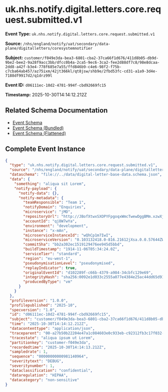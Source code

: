 # uk.nhs.notify.digital.letters.core.request.submitted.v1

**Event Type:** `uk.nhs.notify.digital.letters.core.request.submitted.v1`

**Source:** `/nhs/england/notify/uat/secondary/data-plane/digitalletters/coresystemnotifier`

**Subject:** `customer/f049e3da-bea3-6801-cba2-37ca66f1d676/411d8b05-db9d-9be2-bee2-9a28f9acc3bb/dfcc0b4a-2ca5-9ec6-3ca2-fee2d88df7c8/98e8dcaa-2dd8-a42f-b3e4-778f685e7a55/ffd846b9-c4e6-98f2-f75b-c7cba64ab457/az75ixm/42jt366kl/qt8jsw/shb9e/2fbd53fc-cd31-a1a9-3d4e-7188df9917d2/q1drz99l`

**Event ID:** `d06111ec-10d2-4781-994f-cbd92669fc15`

**Timestamp:** 2025-10-30T14:14:12.212Z

## Related Schema Documentation

- [Event Schema](../uk.nhs.notify.digital.letters.core.request.submitted.v1.schema.md)
- [Event Schema (Bundled)](../uk.nhs.notify.digital.letters.core.request.submitted.v1.bundle.schema.md)
- [Event Schema (Flattened)](../uk.nhs.notify.digital.letters.core.request.submitted.v1.flattened.schema.md)

## Complete Event Instance

```json
{
  "type": "uk.nhs.notify.digital.letters.core.request.submitted.v1",
  "source": "/nhs/england/notify/uat/secondary/data-plane/digitalletters/coresystemnotifier",
  "dataschema": "file://../data/digital-letter-base-data.schema.json",
  "data": {
    "something": "aliqua sit Lorem",
    "notify-payload": {
      "notify-data": {},
      "notify-metadata": {
        "teamResponsible": "Team 1",
        "notifyDomain": "Enquiries",
        "microservice": "jMO",
        "repositoryUrl": "http://JBofXtwxSXOPYFpgoqxWmcTwewDggBMm.xzwXj1.4rycmCN5GZQYBk-QlMDZ5pZDSpvVIJQOZaoIrfeXyZMH",
        "accountId": "qj8W7wYa",
        "environment": "development",
        "instance": "x-mAn",
        "microserviceInstanceId": "wQhCp1m7IwI",
        "microserviceVersion": "0.103132418.0-816.21612jXsa.0.0.57644ZWtVKgxhKR",
        "commitSha": "bb2a302ec1519129476ee945d5bbd",
        "buildTimestamp": "1914-11-06T05:34:24.0Z",
        "serviceTier": "standard",
        "region": "eu-west-1",
        "pseudonymisationLevel": "pseudonymised",
        "replayIndicator": true,
        "originalEventId": "d102289f-c66b-4379-a984-34cbfc129e69",
        "integrityHash": "sha256:0092e1d033c2555a077e4384e25ac44dd65d914b9582bd66255eaa4b00e33912",
        "producedByType": "vm"
      }
    }
  },
  "profileversion": "1.0.0",
  "profilepublished": "2025-10",
  "specversion": "1.0",
  "id": "d06111ec-10d2-4781-994f-cbd92669fc15",
  "subject": "customer/f049e3da-bea3-6801-cba2-37ca66f1d676/411d8b05-db9d-9be2-bee2-9a28f9acc3bb/dfcc0b4a-2ca5-9ec6-3ca2-fee2d88df7c8/98e8dcaa-2dd8-a42f-b3e4-778f685e7a55/ffd846b9-c4e6-98f2-f75b-c7cba64ab457/az75ixm/42jt366kl/qt8jsw/shb9e/2fbd53fc-cd31-a1a9-3d4e-7188df9917d2/q1drz99l",
  "time": "2025-10-30T14:14:12.212Z",
  "datacontenttype": "application/json",
  "traceparent": "00-a27b50b22204e47a1c084603e0c933eb-c92312fb3c17f032-01",
  "tracestate": "aliqua ipsum ut Lorem",
  "partitionkey": "customer-f049e3da",
  "recordedtime": "2025-10-30T14:14:13.212Z",
  "sampledrate": 1,
  "sequence": "00000000000981140964",
  "severitytext": "DEBUG",
  "severitynumber": 1,
  "dataclassification": "confidential",
  "dataregulation": "HIPAA",
  "datacategory": "non-sensitive"
}
```

